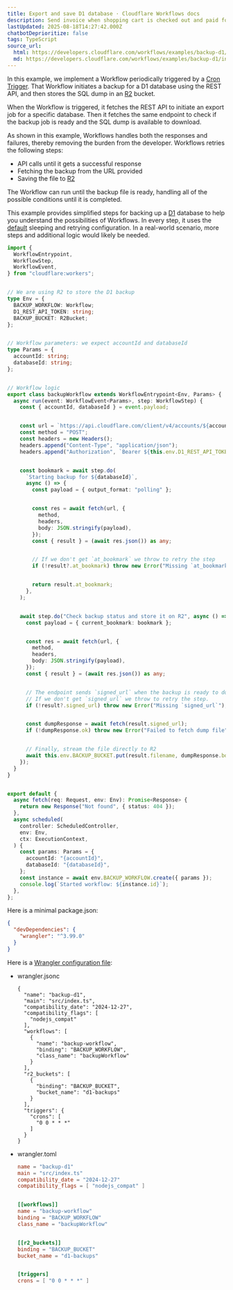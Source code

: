```yaml
---
title: Export and save D1 database · Cloudflare Workflows docs
description: Send invoice when shopping cart is checked out and paid for
lastUpdated: 2025-08-18T14:27:42.000Z
chatbotDeprioritize: false
tags: TypeScript
source_url:
  html: https://developers.cloudflare.com/workflows/examples/backup-d1/
  md: https://developers.cloudflare.com/workflows/examples/backup-d1/index.md
---
```


In this example, we implement a Workflow periodically triggered by a [Cron Trigger](https://developers.cloudflare.com/workers/configuration/cron-triggers). That Workflow initiates a backup for a D1 database using the REST API, and then stores the SQL dump in an [R2](https://developers.cloudflare.com/r2) bucket.

When the Workflow is triggered, it fetches the REST API to initiate an export job for a specific database. Then it fetches the same endpoint to check if the backup job is ready and the SQL dump is available to download.

As shown in this example, Workflows handles both the responses and failures, thereby removing the burden from the developer. Workflows retries the following steps:

* API calls until it gets a successful response
* Fetching the backup from the URL provided
* Saving the file to [R2](https://developers.cloudflare.com/r2)

The Workflow can run until the backup file is ready, handling all of the possible conditions until it is completed.

This example provides simplified steps for backing up a [D1](https://developers.cloudflare.com/d1) database to help you understand the possibilities of Workflows. In every step, it uses the [default](https://developers.cloudflare.com/workflows/build/sleeping-and-retrying) sleeping and retrying configuration. In a real-world scenario, more steps and additional logic would likely be needed.

```ts
import {
  WorkflowEntrypoint,
  WorkflowStep,
  WorkflowEvent,
} from "cloudflare:workers";


// We are using R2 to store the D1 backup
type Env = {
  BACKUP_WORKFLOW: Workflow;
  D1_REST_API_TOKEN: string;
  BACKUP_BUCKET: R2Bucket;
};


// Workflow parameters: we expect accountId and databaseId
type Params = {
  accountId: string;
  databaseId: string;
};


// Workflow logic
export class backupWorkflow extends WorkflowEntrypoint<Env, Params> {
  async run(event: WorkflowEvent<Params>, step: WorkflowStep) {
    const { accountId, databaseId } = event.payload;


    const url = `https://api.cloudflare.com/client/v4/accounts/${accountId}/d1/database/${databaseId}/export`;
    const method = "POST";
    const headers = new Headers();
    headers.append("Content-Type", "application/json");
    headers.append("Authorization", `Bearer ${this.env.D1_REST_API_TOKEN}`);


    const bookmark = await step.do(
      `Starting backup for ${databaseId}`,
      async () => {
        const payload = { output_format: "polling" };


        const res = await fetch(url, {
          method,
          headers,
          body: JSON.stringify(payload),
        });
        const { result } = (await res.json()) as any;


        // If we don't get `at_bookmark` we throw to retry the step
        if (!result?.at_bookmark) throw new Error("Missing `at_bookmark`");


        return result.at_bookmark;
      },
    );


    await step.do("Check backup status and store it on R2", async () => {
      const payload = { current_bookmark: bookmark };


      const res = await fetch(url, {
        method,
        headers,
        body: JSON.stringify(payload),
      });
      const { result } = (await res.json()) as any;


      // The endpoint sends `signed_url` when the backup is ready to download.
      // If we don't get `signed_url` we throw to retry the step.
      if (!result?.signed_url) throw new Error("Missing `signed_url`");


      const dumpResponse = await fetch(result.signed_url);
      if (!dumpResponse.ok) throw new Error("Failed to fetch dump file");


      // Finally, stream the file directly to R2
      await this.env.BACKUP_BUCKET.put(result.filename, dumpResponse.body);
    });
  }
}


export default {
  async fetch(req: Request, env: Env): Promise<Response> {
    return new Response("Not found", { status: 404 });
  },
  async scheduled(
    controller: ScheduledController,
    env: Env,
    ctx: ExecutionContext,
  ) {
    const params: Params = {
      accountId: "{accountId}",
      databaseId: "{databaseId}",
    };
    const instance = await env.BACKUP_WORKFLOW.create({ params });
    console.log(`Started workflow: ${instance.id}`);
  },
};
```

Here is a minimal package.json:

```json
{
  "devDependencies": {
    "wrangler": "^3.99.0"
  }
}
```

Here is a [Wrangler configuration file](https://developers.cloudflare.com/workers/wrangler/configuration/):

* wrangler.jsonc

  ```jsonc
  {
    "name": "backup-d1",
    "main": "src/index.ts",
    "compatibility_date": "2024-12-27",
    "compatibility_flags": [
      "nodejs_compat"
    ],
    "workflows": [
      {
        "name": "backup-workflow",
        "binding": "BACKUP_WORKFLOW",
        "class_name": "backupWorkflow"
      }
    ],
    "r2_buckets": [
      {
        "binding": "BACKUP_BUCKET",
        "bucket_name": "d1-backups"
      }
    ],
    "triggers": {
      "crons": [
        "0 0 * * *"
      ]
    }
  }
  ```

* wrangler.toml

  ```toml
  name = "backup-d1"
  main = "src/index.ts"
  compatibility_date = "2024-12-27"
  compatibility_flags = [ "nodejs_compat" ]


  [[workflows]]
  name = "backup-workflow"
  binding = "BACKUP_WORKFLOW"
  class_name = "backupWorkflow"


  [[r2_buckets]]
  binding = "BACKUP_BUCKET"
  bucket_name = "d1-backups"


  [triggers]
  crons = [ "0 0 * * *" ]
  ```
